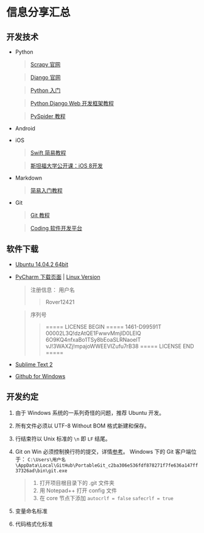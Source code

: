# 信息分享汇总

## 开发技术
- Python
	> [Scrapy 官网](http://scrapy.org/)

	> [Django 官网](https://www.djangoproject.com/)

	> [Python 入门](http://www.liaoxuefeng.com/wiki/001374738125095c955c1e6d8bb493182103fac9270762a000)

	> [Python Django Web 开发框架教程](https://django-chinese-docs.readthedocs.org/en/latest/intro/index.html)

	> [PySpider 教程](http://docs.pyspider.org/en/latest/tutorial/)

- Android

- iOS
	> [Swift 简易教程](http://www.codedata.com.tw/mobile/swift-tutorial-class-1-xcode-helloworld)

	> [斯坦福大学公开课：iOS 8开发](http://open.163.com/special/opencourse/ios8.html)

- Markdown
	> [简易入门教程](https://www.zybuluo.com/mdeditor)

- Git
	> [Git 教程](http://www.liaoxuefeng.com/wiki/0013739516305929606dd18361248578c67b8067c8c017b000)

	> [Coding 软件开发平台](https://coding.net)

## 软件下载
- [Ubuntu 14.04.2 64bit](http://cdimage.ubuntu.com/releases/14.04.2/release/ubuntu-14.04.2-desktop-amd64+mac.iso)
- [PyCharm 下载页面](https://www.jetbrains.com/pycharm/download/) | [Linux Version](http://download-cf.jetbrains.com/python/pycharm-professional-4.0.5.tar.gz)

	> 注册信息：
	> 用户名
	>> Rover12421

	> 序列号
	>>===== LICENSE BEGIN =====
	1461-D99591T
	00002L3Q!dzAtQE1FwwvMmjlD0LElQ
	6O9KQ4nfxaBo1TSy8bEoaSLRNaoelT
	vJ!3WAXZj!mpajoWWEEVIZufu7rB38
	===== LICENSE END =====

- [Sublime Text 2](https://www.sublimetext.com/2)
- [Github for Windows](https://windows.github.com/)

## 开发约定
1. 由于 Windows 系统的一系列奇怪的问题，推荐 Ubuntu 开发。
2. 所有文件必须以 UTF-8 Without BOM 格式新建和保存。
3. 行结束符以 Unix 标准的 ``\n`` 即 ``LF`` 结尾。
4. Git on Win 必须控制换行符的提交，详情[参考](https://github.com/cssmagic/blog/issues/22)。
	Windows 下的 Git 客户端位于：
`C:\Users\用户名\AppData\Local\GitHub\PortableGit_c2ba306e536fdf878271f7fe636a147ff37326ad\bin\git.exe`

	> 1. 打开项目根目录下的 \.git 文件夹
	> 2. 用 Notepad++ 打开 config 文件
	> 3. 在 core 节点下添加
		``autocrlf = false``
		``safecrlf = true``


5. 变量命名标准
6. 代码格式化标准
